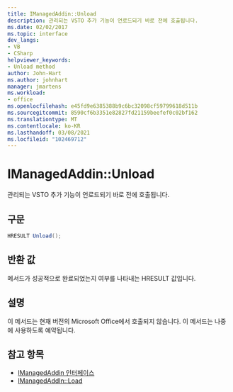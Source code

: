 ```yaml
---
title: IManagedAddin::Unload
description: 관리되는 VSTO 추가 기능이 언로드되기 바로 전에 호출됩니다.
ms.date: 02/02/2017
ms.topic: interface
dev_langs:
- VB
- CSharp
helpviewer_keywords:
- Unload method
author: John-Hart
ms.author: johnhart
manager: jmartens
ms.workload:
- office
ms.openlocfilehash: e45fd9e6385388b9c6bc32098cf59799618d511b
ms.sourcegitcommit: 8590cf6b3351e82827fd21159beefef0c02bf162
ms.translationtype: MT
ms.contentlocale: ko-KR
ms.lasthandoff: 03/08/2021
ms.locfileid: "102469712"
---
```

# <a name="imanagedaddinunload"></a>IManagedAddin::Unload
  관리되는 VSTO 추가 기능이 언로드되기 바로 전에 호출됩니다.

## <a name="syntax"></a>구문

```csharp
HRESULT Unload();
```

## <a name="return-value"></a>반환 값
 메서드가 성공적으로 완료되었는지 여부를 나타내는 HRESULT 값입니다.

## <a name="remarks"></a>설명
 이 메서드는 현재 버전의 Microsoft Office에서 호출되지 않습니다. 이 메서드는 나중에 사용하도록 예약됩니다.

## <a name="see-also"></a>참고 항목
- [IManagedAddin 인터페이스](../vsto/imanagedaddin-interface.md)
- [IManagedAddIn::Load](../vsto/imanagedaddin-load.md)
